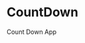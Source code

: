 # CountDown
 Count Down App
     
          
                                                    
                                                           
                                           
                          
               
     
    
     
 
